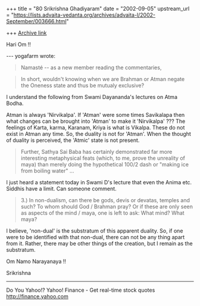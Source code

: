 +++
title = "80 Srikrishna Ghadiyaram"
date = "2002-09-05"
upstream_url = "https://lists.advaita-vedanta.org/archives/advaita-l/2002-September/003666.html"

+++
[Archive link](https://lists.advaita-vedanta.org/archives/advaita-l/2002-September/003666.html)

Hari Om !!

--- yogafarm <yogafarm at WEBTV.NET> wrote:
> Namasté -- as a new member reading the commentaries,

>
> In short, wouldn't knowing when we are Brahman or
> Atman negate the
> Oneness state and thus be mutualy exclusive?
>

I understand the following from Swami Dayananda's
lectures on Atma Bodha.

Atman is always 'Nirvikalpa'. If 'Atman' were some
times Savikalapa then what changes can be brought into
'Atman' to make it 'Nirvikalpa' ??? The feelings of
Karta, karma, Karanam, Kriya is what is Vikalpa. These
do not exist in Atman any time. So, the duality is not
for 'Atman'. When the thought of duality is perceived,
the 'Atmic' state is not present.

> Further, Sathya Sai Baba has certainly demonstrated
> far more interesting
> metaphysical feats (which, to me, prove the
> unreality of maya) than
> merely doing the hypothetical 100/2 dash or "making
> ice from boiling
> water" ...
>

I just heard a statement today in Swami D's lecture
that even the Anima etc. Siddhis have a limit. Can
someone comment.

> 3.) In non-dualism, can there be gods, devis or
> devatas, temples and
> such?  To whom should God / Brahman pray?  Or if
> these are only seen as
> aspects of the mind / maya, one is left to ask: What
> mind?  What maya?
>

I believe, 'non-dual' is the substratum of this
apparent duality. So, if one were to be identified
with that non-dual, there can not be any thing apart
from it. Rather, there may be other things of the
creation, but I remain as the substratum.

Om Namo Narayanaya !!

Srikrishna

__________________________________________________
Do You Yahoo!?
Yahoo! Finance - Get real-time stock quotes
http://finance.yahoo.com

